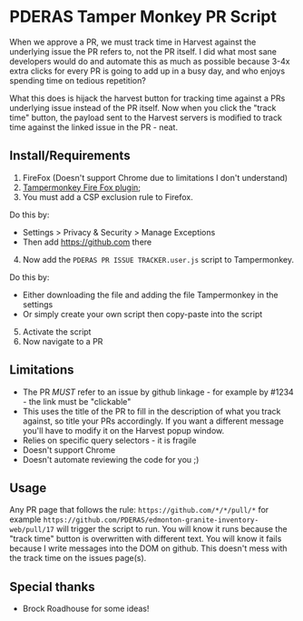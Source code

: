# PDERAS Tamper Monkey PR Script

When we approve a PR, we must track time in Harvest against the underlying issue the PR refers to, not the PR itself. I did what most sane developers would do and automate this as much as possible because 3-4x extra clicks for every PR is going to add up in a busy day, and who enjoys spending time on tedious repetition?

What this does is hijack the harvest button for tracking time against a PRs underlying issue instead of the PR itself. Now when you click the "track time" button, the payload sent to the Harvest servers is modified to track time against the linked issue in the PR - neat.

## Install/Requirements

1) FireFox (Doesn't support Chrome due to limitations I don't understand)
2) [Tampermonkey Fire Fox plugin](https://addons.mozilla.org/en-CA/firefox/addon/tampermonkey/);
3) You must add a CSP exclusion rule to Firefox.

Do this by:

- Settings > Privacy & Security > Manage Exceptions
- Then add https://github.com there
4) Now add the `PDERAS PR ISSUE TRACKER.user.js` script to Tampermonkey.

Do this by:


- Either downloading the file and adding the file Tampermonkey in the settings
- Or simply create your own script then copy-paste into the script
5) Activate the script
6) Now navigate to a PR

## Limitations
- The PR *MUST* refer to an issue by github linkage - for example by #1234 - the link must be "clickable"
- This uses the title of the PR to fill in the description of what you track against, so title your PRs accordingly. If you want a different message you'll have to modify it on the Harvest popup window.
- Relies on specific query selectors - it is fragile
- Doesn't support Chrome
- Doesn't automate reviewing the code for you ;)

## Usage
Any PR page that follows the rule: `https://github.com/*/*/pull/*` for example `https://github.com/PDERAS/edmonton-granite-inventory-web/pull/17` will trigger the script to run. You will know it runs because the "track time" button is overwritten with different text. You will know it fails because I write messages into the DOM on github. This doesn't mess with the track time on the issues page(s).

## Special thanks
- Brock Roadhouse for some ideas!
